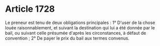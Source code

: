 # Article 1728

Le preneur est tenu de deux obligations principales : 1° D'user de la chose louée    raisonnablement, et suivant la destination qui lui a été donnée par le bail, ou suivant celle présumée d'après les circonstances, à défaut de convention ; 2° De payer le prix du bail aux termes convenus.